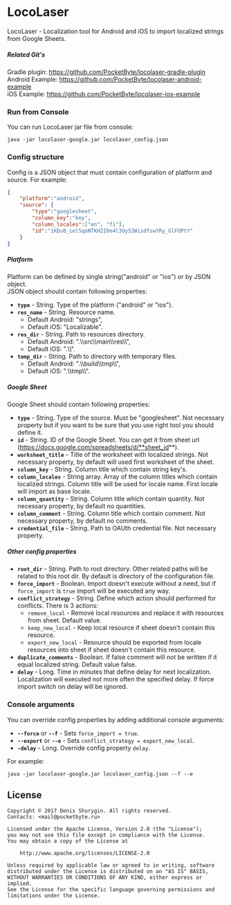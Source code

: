 # LocoLaser
LocoLaser - Localization tool for Android and iOS to import localized strings from Google Sheets.
##### Related Git's
Gradle plugin: https://github.com/PocketByte/locolaser-gradle-plugin
<br>Android Example: https://github.com/PocketByte/locolaser-android-example
<br>iOS Example: https://github.com/PocketByte/locolaser-ios-example
### Run from Console
You can run LocoLaser jar file from console:
```
java -jar locolaser-google.jar locolaser_config.json
```
### Config structure
Config is a JSON object that must contain configuration of platform and source.
For example:
```json
{
    "platform":"android",
    "source": {
        "type":"googlesheet",
        "column_key":"key",
        "column_locales":["en", "fi"],
        "id":"1KDu0_iel5qoNTKHZI0e4l3Uy52WisdfswYRy_GlFOPtY"
    }
}
```
##### Platform
Platform can be defined by single string("android" or "ios") or by JSON object.<br>
JSON object should contain following properties:<br>
- **`type`** - String. Type of the platform ("android" or "ios").
- **`res_name`** - String. Resource name.
  * Default Android: "strings",
  * Default iOS: "Localizable".
- **`res_dir`** - String. Path to resources directory.
  * Default Android: ".\\\\src\\\\main\\\\res\\\\",
  * Default iOS: ".\\\\".
- **`temp_dir`** - String. Path to directory with temporary files.
  * Default Android: ".\\\\build\\\\tmp\\\\",
  * Default iOS: ".\\\\tmp\\\\".

##### Google Sheet
Google Sheet should contain following properties:<br>
- **`type`** - String. Type of the source. Must be "googlesheet". Not necessary property but if you want to be sure that you use right tool you should define it.
- **`id`** - String. ID of the Google Sheet. You can get it from sheet url (https://docs.google.com/spreadsheets/d/**sheet_id**).
- **`worksheet_title`** - Title of the worksheet with localized strings. Not necessary property, by default will used first worksheet of the sheet.
- **`column_key`** - String. Column title which contain string key's.
- **`column_locales`** - String array. Array of the column titles which contain localized strings. Column title will be used for locale name. First locale will import as base locale.
- **`column_quantity`** - String. Column title which contain quantity. Not necessary property, by default no quantities.
- **`column_comment`** - String. Column title which contain comment. Not necessary property, by default no comments.
- **`credential_file`** - String. Path to OAUth credential file. Not necessary property.

##### Other config properties
- **`root_dir`** - String. Path to root directory. Other related paths will be related to this root dir. By default is directory of the configuration file.
- **`force_import`** - Boolean. Import doesn't execute without a need, but if `force_import` is `true` import will be executed any way.
- **`conflict_strategy`** - String. Define which action should performed for conflicts. There is 3 actions:
  * `remove_local` - Remove local resources and replace it with resources from sheet. Default value.
  * `keep_new_local` - Keep local resource if sheet doesn't contain this resource.
  * `export_new_local` -  Resource should be exported from locale resources into sheet if sheet doesn't contain this resource.
- **`duplicate_comments`** - Boolean. If false comment will not be written if it equal localized string. Default value false.
- **`delay`** - Long. Time in minutes that define delay for next localization. Localization will executed not more often the specified delay. If force import switch on delay will be ignored.

### Console arguments
You can override config properties by adding additional console arguments:
- **`--force`** or **`--f`** - Sets `force_import = true`.
- **`--export`** or **`--e`** - Sets `conflict_strategy = export_new_local`.
- **`-delay`** - Long. Override config property `delay`.

For example:
```
java -jar locolaser-google.jar locolaser_config.json --f --e
```

## License
```
Copyright © 2017 Denis Shurygin. All rights reserved.
Contacts: <mail@pocketbyte.ru>

Licensed under the Apache License, Version 2.0 (the "License");
you may not use this file except in compliance with the License.
You may obtain a copy of the License at

    http://www.apache.org/licenses/LICENSE-2.0

Unless required by applicable law or agreed to in writing, software
distributed under the License is distributed on an "AS IS" BASIS,
WITHOUT WARRANTIES OR CONDITIONS OF ANY KIND, either express or implied.
See the License for the specific language governing permissions and
limitations under the License.
```
